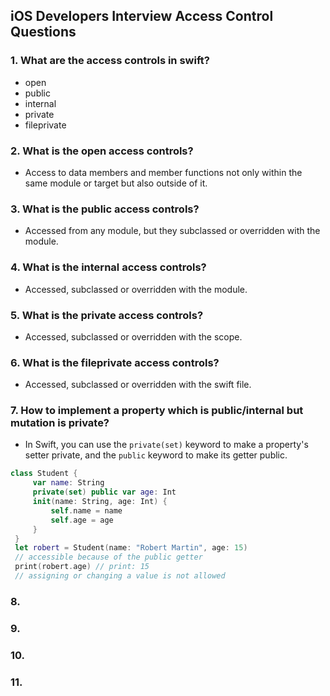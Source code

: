 ## iOS Developers Interview Access Control Questions

### 1. What are the access controls in swift?
  - open
  - public
  - internal
  - private
  - fileprivate

### 2. What is the open access controls?
  - Access to data members and member functions not only within the same module or target but also outside of it.
    
### 3. What is the public access controls?
  - Accessed from any module, but they subclassed or overridden with the module.
   
### 4. What is the internal access controls?
  - Accessed, subclassed or overridden with the module.
### 5. What is the private access controls?
  - Accessed, subclassed or overridden with the scope.
### 6. What is the fileprivate access controls?
  - Accessed, subclassed or overridden with the swift file.
### 7. How to implement a property which is public/internal but mutation is private?
- In Swift, you can use the `private(set)` keyword to make a property's setter private, and the `public` keyword to make its getter public.
  
```swift
class Student {
     var name: String
     private(set) public var age: Int
     init(name: String, age: Int) {
         self.name = name
         self.age = age
     }
 }
 let robert = Student(name: "Robert Martin", age: 15)
 // accessible because of the public getter
 print(robert.age) // print: 15
 // assigning or changing a value is not allowed
```
### 8.

### 9.

### 10.

### 11.
